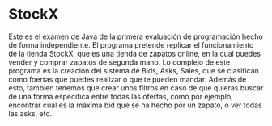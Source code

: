 # StockX
Este es el examen de Java de la primera evaluación de programación hecho de forma independiente. El programa pretende replicar el funcionamiento de la tienda StockX, que es una tienda de zapatos online, en la cual puedes vender y comprar zapatos de segunda mano. Lo complejo de este programa es la creación del sistema de Bids, Asks, Sales, que se clasifican como foertas que puedes realizar o que te pueden mandar. Además de esto, tambien tenemos que crear unos filtros en caso de que quieras buscar de una forma especifica entre todas las ofertas, como por ejemplo, encontrar cual es la máxima bid que se ha hecho por un zapato, o ver todas las asks, etc.
